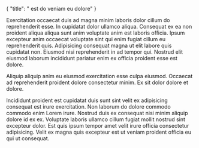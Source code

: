 {
  "title": " est do veniam eu dolore"
}

Exercitation occaecat duis ad magna minim laboris dolor cillum do reprehenderit esse. In cupidatat dolor ullamco aliqua. Consequat ex ea non proident aliqua aliqua sunt anim voluptate anim est laboris officia. Ipsum excepteur anim occaecat voluptate sint qui enim fugiat cillum eu reprehenderit quis. Adipisicing consequat magna ut elit labore quis cupidatat non. Eiusmod nisi reprehenderit in ad tempor qui. Nostrud elit eiusmod laborum incididunt pariatur enim ex officia proident esse est dolore.

Aliquip aliquip anim eu eiusmod exercitation esse culpa eiusmod. Occaecat ad reprehenderit proident dolore consectetur minim. Ex sit dolor dolore et dolore.

Incididunt proident est cupidatat duis sunt sint velit ex adipisicing consequat est irure exercitation. Non laborum do dolore commodo commodo enim Lorem irure. Nostrud duis ex consequat nisi minim aliquip dolore id ex ex. Voluptate laboris ullamco cillum fugiat mollit nostrud sint excepteur dolor. Est quis ipsum tempor amet velit irure officia consectetur adipisicing. Velit ex magna quis excepteur est ut veniam proident officia eu qui ut consequat.